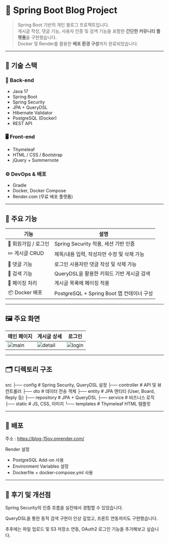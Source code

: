 # 📝 Spring Boot Blog Project

> Spring Boot 기반의 개인 블로그 프로젝트입니다.  
> 게시글 작성, 댓글 기능, 사용자 인증 및 검색 기능을 포함한 **간단한 커뮤니티 플랫폼**을 구현했습니다.  
> Docker 및 Render를 활용한 **배포 환경 구성**까지 완료되었습니다.

---

## 🔧 기술 스택

### 📌 Back-end
- Java 17
- Spring Boot
- Spring Security
- JPA + QueryDSL
- Hibernate Validator
- PostgreSQL (Docker)
- REST API

### 🖥 Front-end
- Thymeleaf
- HTML / CSS / Bootstrap
- jQuery + Summernote

### ⚙️ DevOps & 배포
- Gradle
- Docker, Docker Compose
- Render.com (무료 배포 플랫폼)

---

## 🧩 주요 기능

| 기능 | 설명 |
|------|------|
| 🔐 회원가입 / 로그인 | Spring Security 적용, 세션 기반 인증 |
| ✏️ 게시글 CRUD | 제목/내용 입력, 작성자만 수정 및 삭제 가능 |
| 💬 댓글 기능 | 로그인 사용자만 댓글 작성 및 삭제 가능 |
| 🔎 검색 기능 | QueryDSL을 활용한 키워드 기반 게시글 검색 |
| 📄 페이징 처리 | 게시글 목록에 페이징 적용 |
| 📦 Docker 배포 | PostgreSQL + Spring Boot 앱 컨테이너 구성 |

---

## 🖼️ 주요 화면

| 메인 페이지                                                 | 게시글 상세 | 로그인 |
|--------------------------------------------------------|-------------|--------|
| ![main](./blog/src/main/resources/static/img/main.png) | ![detail](./blog/src/main/resources/static/img/detail.png) | ![login](./blog/src/main/resources/static/img/login.png) |



---
## 🗂️ 디렉토리 구조

src
├── config              # Spring Security, QueryDSL 설정
├── controller          # API 및 뷰 컨트롤러
├── dto                 # 데이터 전송 객체
├── entity              # JPA 엔티티 (User, Board, Reply 등)
├── repository          # JPA + QueryDSL
├── service             # 비즈니스 로직
├── static              # JS, CSS, 이미지
└── templates           # Thymeleaf HTML 템플릿


---
## 🚀 배포
주소 : https://blog-15ov.onrender.com/ 

Render 설정
- PostgreSQL Add-on 사용
- Environment Variables 설정
- Dockerfile + docker-compose.yml 사용

---
## 📌 후기 및 개선점
Spring Security의 인증 흐름을 실전에서 경험할 수 있었습니다.

QueryDSL을 통한 동적 검색 구현이 인상 깊었고, 프론트 연동까지도 구현했습니다.

추후에는 파일 업로드 및 S3 저장소 연동, OAuth2 로그인 기능을 추가해보고 싶습니다.

